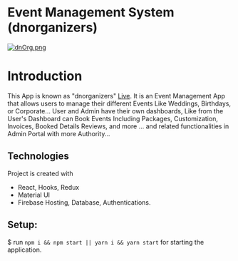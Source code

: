 # Event Management System (dnorganizers)

[![dnOrg.png](https://i.postimg.cc/NFH9Kfmt/dnOrg.png)](https://postimg.cc/ctd4jWFk)

# Introduction
This App is known as "dnorganizers" [Live](https://dnorganizers.web.app).
It is an Event Management App that allows users to manage their different Events Like Weddings, Birthdays, or Corporate...
User and Admin have their own dashboards, Like from the User's Dashboard can Book Events Including Packages, Customization, Invoices, Booked Details Reviews, and more ... and related functionalities in Admin Portal with more Authority...

## Technologies
Project is created with 
* React, Hooks, Redux 
* Material UI
* Firebase Hosting, Database, Authentications. 

## Setup:
$ run `npm i && npm start || yarn i && yarn start` for starting the application.
